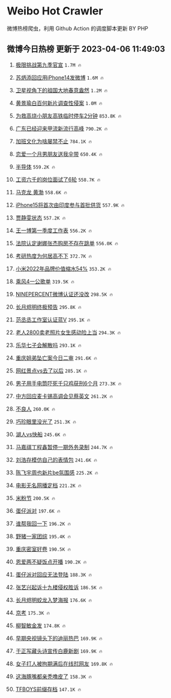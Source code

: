 # Weibo Hot Crawler 



微博热榜爬虫，利用 Github Action 的调度脚本更新 BY PHP 


## 微博今日热榜 更新于 2023-04-06 11:49:03 
1. [极限挑战第九季官宣](https://s.weibo.com/weibo?q=%23%E6%9E%81%E9%99%90%E6%8C%91%E6%88%98%E7%AC%AC%E4%B9%9D%E5%AD%A3%E5%AE%98%E5%AE%A3%23&t=31&band_rank=1&Refer=top) `1.7M 🔥` 

1. [苏炳添回应用iPhone14发微博](https://s.weibo.com/weibo?q=%23%E8%8B%8F%E7%82%B3%E6%B7%BB%E5%9B%9E%E5%BA%94%E7%94%A8iPhone14%E5%8F%91%E5%BE%AE%E5%8D%9A%23&t=31&band_rank=2&Refer=top) `1.6M 🔥` 

1. [卫星视角下的祖国大地春意盎然](https://s.weibo.com/weibo?q=%23%E5%8D%AB%E6%98%9F%E8%A7%86%E8%A7%92%E4%B8%8B%E7%9A%84%E7%A5%96%E5%9B%BD%E5%A4%A7%E5%9C%B0%E6%98%A5%E6%84%8F%E7%9B%8E%E7%84%B6%23&t=31&band_rank=3&Refer=top) `1.2M 🔥` 

1. [黄景瑜白百何新片调查性侵案](https://s.weibo.com/weibo?q=%23%E9%BB%84%E6%99%AF%E7%91%9C%E7%99%BD%E7%99%BE%E4%BD%95%E6%96%B0%E7%89%87%E8%B0%83%E6%9F%A5%E6%80%A7%E4%BE%B5%E6%A1%88%23&t=31&band_rank=4&Refer=top) `1.0M 🔥` 

1. [为救高烧小朋友高铁临时停车2分钟](https://s.weibo.com/weibo?q=%23%E4%B8%BA%E6%95%91%E9%AB%98%E7%83%A7%E5%B0%8F%E6%9C%8B%E5%8F%8B%E9%AB%98%E9%93%81%E4%B8%B4%E6%97%B6%E5%81%9C%E8%BD%A62%E5%88%86%E9%92%9F%23&t=31&band_rank=5&Refer=top) `853.8K 🔥` 

1. [广东已经迎来甲流新流行高峰](https://s.weibo.com/weibo?q=%23%E5%B9%BF%E4%B8%9C%E5%B7%B2%E7%BB%8F%E8%BF%8E%E6%9D%A5%E7%94%B2%E6%B5%81%E6%96%B0%E6%B5%81%E8%A1%8C%E9%AB%98%E5%B3%B0%23&t=31&band_rank=6&Refer=top) `790.2K 🔥` 

1. [加班文化为啥屡禁不止](https://s.weibo.com/weibo?q=%23%E5%8A%A0%E7%8F%AD%E6%96%87%E5%8C%96%E4%B8%BA%E5%95%A5%E5%B1%A1%E7%A6%81%E4%B8%8D%E6%AD%A2%23&t=31&band_rank=7&Refer=top) `784.1K 🔥` 

1. [恋爱一个月男朋友送我伞带](https://s.weibo.com/weibo?q=%E6%81%8B%E7%88%B1%E4%B8%80%E4%B8%AA%E6%9C%88%E7%94%B7%E6%9C%8B%E5%8F%8B%E9%80%81%E6%88%91%E4%BC%9E%E5%B8%A6&t=31&band_rank=8&Refer=top) `650.4K 🔥` 

1. [半导体](https://s.weibo.com/weibo?q=%E5%8D%8A%E5%AF%BC%E4%BD%93&t=31&band_rank=9&Refer=top) `559.2K 🔥` 

1. [工资六千的岗位面试了6轮](https://s.weibo.com/weibo?q=%23%E5%B7%A5%E8%B5%84%E5%85%AD%E5%8D%83%E7%9A%84%E5%B2%97%E4%BD%8D%E9%9D%A2%E8%AF%95%E4%BA%866%E8%BD%AE%23&t=31&band_rank=10&Refer=top) `558.7K 🔥` 

1. [马克龙 黄渤](https://s.weibo.com/weibo?q=%E9%A9%AC%E5%85%8B%E9%BE%99%20%E9%BB%84%E6%B8%A4&t=31&band_rank=11&Refer=top) `558.6K 🔥` 

1. [iPhone15将首次由印度参与首批供货](https://s.weibo.com/weibo?q=%23iPhone15%E5%B0%86%E9%A6%96%E6%AC%A1%E7%94%B1%E5%8D%B0%E5%BA%A6%E5%8F%82%E4%B8%8E%E9%A6%96%E6%89%B9%E4%BE%9B%E8%B4%A7%23&t=31&band_rank=12&Refer=top) `557.9K 🔥` 

1. [贾静雯状态](https://s.weibo.com/weibo?q=%23%E8%B4%BE%E9%9D%99%E9%9B%AF%E7%8A%B6%E6%80%81%23&t=31&band_rank=13&Refer=top) `557.2K 🔥` 

1. [王一博第一季度工作表](https://s.weibo.com/weibo?q=%23%E7%8E%8B%E4%B8%80%E5%8D%9A%E7%AC%AC%E4%B8%80%E5%AD%A3%E5%BA%A6%E5%B7%A5%E4%BD%9C%E8%A1%A8%23&t=31&band_rank=14&Refer=top) `556.2K 🔥` 

1. [法院认定谢娜张杰购房不存在跳单](https://s.weibo.com/weibo?q=%23%E6%B3%95%E9%99%A2%E8%AE%A4%E5%AE%9A%E8%B0%A2%E5%A8%9C%E5%BC%A0%E6%9D%B0%E8%B4%AD%E6%88%BF%E4%B8%8D%E5%AD%98%E5%9C%A8%E8%B7%B3%E5%8D%95%23&t=31&band_rank=15&Refer=top) `556.0K 🔥` 

1. [考研热度为何居高不下](https://s.weibo.com/weibo?q=%23%E8%80%83%E7%A0%94%E7%83%AD%E5%BA%A6%E4%B8%BA%E4%BD%95%E5%B1%85%E9%AB%98%E4%B8%8D%E4%B8%8B%23&t=31&band_rank=16&Refer=top) `372.7K 🔥` 

1. [小米2022年品牌价值缩水54%](https://s.weibo.com/weibo?q=%23%E5%B0%8F%E7%B1%B32022%E5%B9%B4%E5%93%81%E7%89%8C%E4%BB%B7%E5%80%BC%E7%BC%A9%E6%B0%B454%25%23&t=31&band_rank=17&Refer=top) `353.2K 🔥` 

1. [乘风4一公歌单](https://s.weibo.com/weibo?q=%23%E4%B9%98%E9%A3%8E4%E4%B8%80%E5%85%AC%E6%AD%8C%E5%8D%95%23&t=31&band_rank=18&Refer=top) `319.5K 🔥` 

1. [NINEPERCENT微博认证还没改](https://s.weibo.com/weibo?q=%23NINEPERCENT%E5%BE%AE%E5%8D%9A%E8%AE%A4%E8%AF%81%E8%BF%98%E6%B2%A1%E6%94%B9%23&t=31&band_rank=19&Refer=top) `298.5K 🔥` 

1. [长月烬明终极预告](https://s.weibo.com/weibo?q=%23%E9%95%BF%E6%9C%88%E7%83%AC%E6%98%8E%E7%BB%88%E6%9E%81%E9%A2%84%E5%91%8A%23&t=31&band_rank=20&Refer=top) `295.8K 🔥` 

1. [范丞丞工作室认证蓝V](https://s.weibo.com/weibo?q=%23%E8%8C%83%E4%B8%9E%E4%B8%9E%E5%B7%A5%E4%BD%9C%E5%AE%A4%E8%AE%A4%E8%AF%81%E8%93%9DV%23&t=31&band_rank=21&Refer=top) `295.1K 🔥` 

1. [老人2800卖老照片女生感动险上当](https://s.weibo.com/weibo?q=%23%E8%80%81%E4%BA%BA2800%E5%8D%96%E8%80%81%E7%85%A7%E7%89%87%E5%A5%B3%E7%94%9F%E6%84%9F%E5%8A%A8%E9%99%A9%E4%B8%8A%E5%BD%93%23&t=31&band_rank=22&Refer=top) `294.3K 🔥` 

1. [乐华七子会解散吗](https://s.weibo.com/weibo?q=%23%E4%B9%90%E5%8D%8E%E4%B8%83%E5%AD%90%E4%BC%9A%E8%A7%A3%E6%95%A3%E5%90%97%23&t=31&band_rank=23&Refer=top) `293.1K 🔥` 

1. [重庆姐弟坠亡案今日二审](https://s.weibo.com/weibo?q=%23%E9%87%8D%E5%BA%86%E5%A7%90%E5%BC%9F%E5%9D%A0%E4%BA%A1%E6%A1%88%E4%BB%8A%E6%97%A5%E4%BA%8C%E5%AE%A1%23&t=31&band_rank=24&Refer=top) `291.6K 🔥` 

1. [网红景点vs去了以后](https://s.weibo.com/weibo?q=%23%E7%BD%91%E7%BA%A2%E6%99%AF%E7%82%B9vs%E5%8E%BB%E4%BA%86%E4%BB%A5%E5%90%8E%23&t=31&band_rank=25&Refer=top) `285.1K 🔥` 

1. [男子用手电筒吓死千只鸡获刑6个月](https://s.weibo.com/weibo?q=%23%E7%94%B7%E5%AD%90%E7%94%A8%E6%89%8B%E7%94%B5%E7%AD%92%E5%90%93%E6%AD%BB%E5%8D%83%E5%8F%AA%E9%B8%A1%E8%8E%B7%E5%88%916%E4%B8%AA%E6%9C%88%23&t=31&band_rank=26&Refer=top) `273.3K 🔥` 

1. [中方回应麦卡锡高调会见蔡英文](https://s.weibo.com/weibo?q=%23%E4%B8%AD%E6%96%B9%E5%9B%9E%E5%BA%94%E9%BA%A6%E5%8D%A1%E9%94%A1%E9%AB%98%E8%B0%83%E4%BC%9A%E8%A7%81%E8%94%A1%E8%8B%B1%E6%96%87%23&t=31&band_rank=27&Refer=top) `261.2K 🔥` 

1. [不良人](https://s.weibo.com/weibo?q=%E4%B8%8D%E8%89%AF%E4%BA%BA&t=31&band_rank=28&Refer=top) `260.0K 🔥` 

1. [巧珍眼里没光了](https://s.weibo.com/weibo?q=%23%E5%B7%A7%E7%8F%8D%E7%9C%BC%E9%87%8C%E6%B2%A1%E5%85%89%E4%BA%86%23&t=31&band_rank=29&Refer=top) `251.3K 🔥` 

1. [湖人vs快船](https://s.weibo.com/weibo?q=%23%E6%B9%96%E4%BA%BAvs%E5%BF%AB%E8%88%B9%23&t=31&band_rank=30&Refer=top) `245.6K 🔥` 

1. [马嘉祺丁程鑫暂停一期外务录制](https://s.weibo.com/weibo?q=%23%E9%A9%AC%E5%98%89%E7%A5%BA%E4%B8%81%E7%A8%8B%E9%91%AB%E6%9A%82%E5%81%9C%E4%B8%80%E6%9C%9F%E5%A4%96%E5%8A%A1%E5%BD%95%E5%88%B6%23&t=31&band_rank=31&Refer=top) `244.7K 🔥` 

1. [刘浩存模仿自己的表情包](https://s.weibo.com/weibo?q=%23%E5%88%98%E6%B5%A9%E5%AD%98%E6%A8%A1%E4%BB%BF%E8%87%AA%E5%B7%B1%E7%9A%84%E8%A1%A8%E6%83%85%E5%8C%85%23&t=31&band_rank=32&Refer=top) `241.6K 🔥` 

1. [陈飞宇周也新片be氛围感](https://s.weibo.com/weibo?q=%23%E9%99%88%E9%A3%9E%E5%AE%87%E5%91%A8%E4%B9%9F%E6%96%B0%E7%89%87be%E6%B0%9B%E5%9B%B4%E6%84%9F%23&t=31&band_rank=33&Refer=top) `225.2K 🔥` 

1. [电影无名网播定档](https://s.weibo.com/weibo?q=%23%E7%94%B5%E5%BD%B1%E6%97%A0%E5%90%8D%E7%BD%91%E6%92%AD%E5%AE%9A%E6%A1%A3%23&t=31&band_rank=34&Refer=top) `221.2K 🔥` 

1. [米粉节](https://s.weibo.com/weibo?q=%E7%B1%B3%E7%B2%89%E8%8A%82&t=31&band_rank=35&Refer=top) `200.5K 🔥` 

1. [蛋仔派对](https://s.weibo.com/weibo?q=%E8%9B%8B%E4%BB%94%E6%B4%BE%E5%AF%B9&t=31&band_rank=36&Refer=top) `197.6K 🔥` 

1. [谁帮我回一下](https://s.weibo.com/weibo?q=%E8%B0%81%E5%B8%AE%E6%88%91%E5%9B%9E%E4%B8%80%E4%B8%8B&t=31&band_rank=37&Refer=top) `196.2K 🔥` 

1. [野猪一家团综](https://s.weibo.com/weibo?q=%23%E9%87%8E%E7%8C%AA%E4%B8%80%E5%AE%B6%E5%9B%A2%E7%BB%BC%23&t=31&band_rank=38&Refer=top) `195.4K 🔥` 

1. [重庆密室好卷](https://s.weibo.com/weibo?q=%E9%87%8D%E5%BA%86%E5%AF%86%E5%AE%A4%E5%A5%BD%E5%8D%B7&t=31&band_rank=39&Refer=top) `190.5K 🔥` 

1. [恩爱两不疑饭点开播](https://s.weibo.com/weibo?q=%23%E6%81%A9%E7%88%B1%E4%B8%A4%E4%B8%8D%E7%96%91%E9%A5%AD%E7%82%B9%E5%BC%80%E6%92%AD%23&t=31&band_rank=40&Refer=top) `190.2K 🔥` 

1. [蛋仔派对回应无法登陆](https://s.weibo.com/weibo?q=%23%E8%9B%8B%E4%BB%94%E6%B4%BE%E5%AF%B9%E5%9B%9E%E5%BA%94%E6%97%A0%E6%B3%95%E7%99%BB%E9%99%86%23&t=31&band_rank=41&Refer=top) `188.3K 🔥` 

1. [张艺兴起诉十九楼侵权胜诉](https://s.weibo.com/weibo?q=%23%E5%BC%A0%E8%89%BA%E5%85%B4%E8%B5%B7%E8%AF%89%E5%8D%81%E4%B9%9D%E6%A5%BC%E4%BE%B5%E6%9D%83%E8%83%9C%E8%AF%89%23&t=31&band_rank=42&Refer=top) `186.5K 🔥` 

1. [长月烬明蛟龙入梦海报](https://s.weibo.com/weibo?q=%23%E9%95%BF%E6%9C%88%E7%83%AC%E6%98%8E%E8%9B%9F%E9%BE%99%E5%85%A5%E6%A2%A6%E6%B5%B7%E6%8A%A5%23&t=31&band_rank=43&Refer=top) `176.6K 🔥` 

1. [京考](https://s.weibo.com/weibo?q=%E4%BA%AC%E8%80%83&t=31&band_rank=44&Refer=top) `175.3K 🔥` 

1. [柳智敏金发](https://s.weibo.com/weibo?q=%23%E6%9F%B3%E6%99%BA%E6%95%8F%E9%87%91%E5%8F%91%23&t=31&band_rank=45&Refer=top) `174.8K 🔥` 

1. [早期央视镜头下的迪丽热巴](https://s.weibo.com/weibo?q=%23%E6%97%A9%E6%9C%9F%E5%A4%AE%E8%A7%86%E9%95%9C%E5%A4%B4%E4%B8%8B%E7%9A%84%E8%BF%AA%E4%B8%BD%E7%83%AD%E5%B7%B4%23&t=31&band_rank=46&Refer=top) `169.9K 🔥` 

1. [于正写藏头诗宣传白鹿新剧](https://s.weibo.com/weibo?q=%23%E4%BA%8E%E6%AD%A3%E5%86%99%E8%97%8F%E5%A4%B4%E8%AF%97%E5%AE%A3%E4%BC%A0%E7%99%BD%E9%B9%BF%E6%96%B0%E5%89%A7%23&t=31&band_rank=47&Refer=top) `169.9K 🔥` 

1. [女子打人被拘期满后在线怼网友](https://s.weibo.com/weibo?q=%23%E5%A5%B3%E5%AD%90%E6%89%93%E4%BA%BA%E8%A2%AB%E6%8B%98%E6%9C%9F%E6%BB%A1%E5%90%8E%E5%9C%A8%E7%BA%BF%E6%80%BC%E7%BD%91%E5%8F%8B%23&t=31&band_rank=48&Refer=top) `169.8K 🔥` 

1. [这海豚嘴都亲秃噜皮了](https://s.weibo.com/weibo?q=%23%E8%BF%99%E6%B5%B7%E8%B1%9A%E5%98%B4%E9%83%BD%E4%BA%B2%E7%A7%83%E5%99%9C%E7%9A%AE%E4%BA%86%23&t=31&band_rank=49&Refer=top) `158.3K 🔥` 

1. [TFBOYS前缀存档](https://s.weibo.com/weibo?q=%23TFBOYS%E5%89%8D%E7%BC%80%E5%AD%98%E6%A1%A3%23&t=31&band_rank=50&Refer=top) `147.1K 🔥` 

